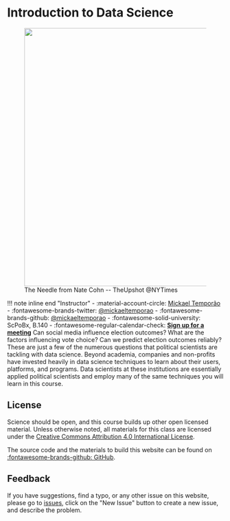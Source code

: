 # Introduction to Data Science

<figure>
  <img src="https://img.huffingtonpost.com/asset/5c930c4a36000020266dac44.gif?ops=scalefit_630_noupscale" width=600 />
  <figcaption>The Needle from Nate Cohn -- TheUpshot @NYTimes</figcaption>
</figure>

!!! note inline end "Instructor"
     - :material-account-circle: [Mickael Temporão](https://durkheim.u-bordeaux.fr/Notre-equipe/Chercheur-e-s-et-enseignant-e-s-chercheur-e-s/CV/Mickael-Temporao)
         - :fontawesome-brands-twitter: [@mickaeltemporao](https://twitter.com/mickaeltemporao)
         - :fontawesome-brands-github: [@mickaeltemporao](https://github.com/mickaeltemporao)
     - :fontawesome-solid-university: ScPoBx, B.140
     - :fontawesome-regular-calendar-check: [**Sign up for a meeting**](https://calendly.com/mickaeltemporao/ds-one-on-one)
Can social media influence election outcomes? What are the factors influencing vote choice? Can we predict election outcomes reliably? These are just a few of the numerous questions that political scientists are tackling with data science. Beyond academia, companies and non-profits have invested heavily in data science techniques to learn about their users, platforms, and programs. Data scientists at these institutions are essentially applied political scientists and employ many of the same techniques you will learn in this course.


## License

Science should be open, and this course builds up other open licensed material. Unless otherwise noted, all materials for this class are licensed under the [Creative Commons Attribution 4.0 International License](http://creativecommons.org/licenses/by-nc-sa/4.0/).

The source code and the materials to build this website can be found on [:fontawesome-brands-github: GitHub](https://github.com/mickaeltemporao/data-science).


## Feedback

If you have suggestions, find a typo, or any other issue on this website, please go to [issues](https://github.com/mickaeltemporao/data-science/issues), click on the "New Issue" button to create a new issue, and describe the problem.

